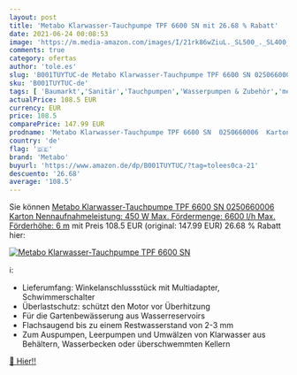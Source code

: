 ```yaml
---
layout: post
title: 'Metabo Klarwasser-Tauchpumpe TPF 6600 SN mit 26.68 % Rabatt'
date: 2021-06-24 00:08:53
image: 'https://m.media-amazon.com/images/I/21rk86wZiuL._SL500_._SL400_.jpg'
comments: true
category: ofertas
author: 'tole.es'
slug: 'B001TUYTUC-de Metabo Klarwasser-Tauchpumpe TPF 6600 SN 0250660006 Karton...'
sku: 'B001TUYTUC-de'
tags: [ 'Baumarkt','Sanitär','Tauchpumpen','Wasserpumpen & Zubehör','metabo', ]
actualPrice: 108.5 EUR
currency: EUR
price: 108.5
comparePrice: 147.99 EUR
prodname: 'Metabo Klarwasser-Tauchpumpe TPF 6600 SN  0250660006  Karton  Nennaufnahmeleistung: 450 W  Max. Fördermenge: 6600 l/h  Max. Förderhöhe: 6 m'
country: 'de'
flag: '🇩🇪'
brand: 'Metabo'
buyurl: 'https://www.amazon.de/dp/B001TUYTUC/?tag=tolees0ca-21'
descuento: '26.68'
average: '108.5'
---
```


Sie können [Metabo Klarwasser-Tauchpumpe TPF 6600 SN  0250660006  Karton  Nennaufnahmeleistung: 450 W  Max. Fördermenge: 6600 l/h  Max. Förderhöhe: 6 m](https://www.amazon.de/dp/B001TUYTUC/?tag=tolees0ca-21) mit Preis 108.5 EUR (original: 147.99 EUR) 26.68 % Rabatt hier:

[![Metabo Klarwasser-Tauchpumpe TPF 6600 SN](https://m.media-amazon.com/images/I/21rk86wZiuL._SL500_._SL400_.jpg)](https://www.amazon.de/dp/B001TUYTUC/?tag=tolees0ca-21)

ℹ️:

- Lieferumfang: Winkelanschlussstück mit Multiadapter, Schwimmerschalter
- Überlastschutz: schützt den Motor vor Überhitzung
- Für die Gartenbewässerung aus Wasserreservoirs
- Flachsaugend bis zu einem Restwasserstand von 2-3 mm
- Zum Auspumpen, Leerpumpen und Umwälzen von Klarwasser aus Behältern, Wasserbecken oder überschwemmten Kellern

[🛒 Hier!!](https://www.amazon.de/dp/B001TUYTUC/?tag=tolees0ca-21)
